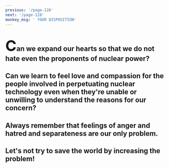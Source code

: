```yaml
---
previous: '/page-126'
next: '/page-128'
monkey_msg: ' YOUR DISPOSITION'
---
```


## <span style="font-size:47px;">C</span>an we expand our hearts so that we do not hate even the proponents of nuclear power?
## Can we learn to feel love and compassion for the people involved in perpetuating nuclear technology even when they're unable or unwilling to understand the reasons for our concern?
## Always remember that feelings of anger and hatred and separateness are our only problem.
## Let's not try to save the world by increasing the problem!
